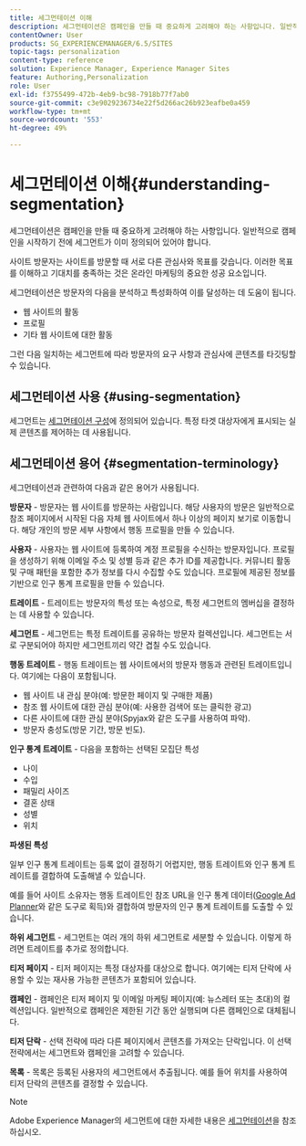 ```yaml
---
title: 세그먼테이션 이해
description: 세그먼테이션은 캠페인을 만들 때 중요하게 고려해야 하는 사항입니다. 일반적으로 캠페인을 시작하기 전에 세그먼트가 이미 정의되어 있어야 합니다.
contentOwner: User
products: SG_EXPERIENCEMANAGER/6.5/SITES
topic-tags: personalization
content-type: reference
solution: Experience Manager, Experience Manager Sites
feature: Authoring,Personalization
role: User
exl-id: f3755499-472b-4eb9-bc98-7918b77f7ab0
source-git-commit: c3e9029236734e22f5d266ac26b923eafbe0a459
workflow-type: tm+mt
source-wordcount: '553'
ht-degree: 49%

---
```


# 세그먼테이션 이해{#understanding-segmentation}

세그먼테이션은 캠페인을 만들 때 중요하게 고려해야 하는 사항입니다. 일반적으로 캠페인을 시작하기 전에 세그먼트가 이미 정의되어 있어야 합니다.

사이트 방문자는 사이트를 방문할 때 서로 다른 관심사와 목표를 갖습니다. 이러한 목표를 이해하고 기대치를 충족하는 것은 온라인 마케팅의 중요한 성공 요소입니다.

세그먼테이션은 방문자의 다음을 분석하고 특성화하여 이를 달성하는 데 도움이 됩니다.

* 웹 사이트의 활동
* 프로필
* 기타 웹 사이트에 대한 활동

그런 다음 일치하는 세그먼트에 따라 방문자의 요구 사항과 관심사에 콘텐츠를 타깃팅할 수 있습니다.

## 세그먼테이션 사용 {#using-segmentation}

세그먼트는 [세그먼테이션 구성](/help/sites-administering/campaign-segmentation.md)에 정의되어 있습니다. 특정 타겟 대상자에게 표시되는 실제 콘텐츠를 제어하는 데 사용됩니다.

## 세그먼테이션 용어 {#segmentation-terminology}

세그먼테이션과 관련하여 다음과 같은 용어가 사용됩니다.

**방문자** - 방문자는 웹 사이트를 방문하는 사람입니다. 해당 사용자의 방문은 일반적으로 참조 페이지에서 시작된 다음 자체 웹 사이트에서 하나 이상의 페이지 보기로 이동합니다. 해당 개인의 방문 세부 사항에서 행동 프로필을 만들 수 있습니다.

**사용자** - 사용자는 웹 사이트에 등록하여 계정 프로필을 수신하는 방문자입니다. 프로필을 생성하기 위해 이메일 주소 및 성별 등과 같은 추가 ID를 제공합니다. 커뮤니티 활동 및 구매 패턴을 포함한 추가 정보를 다시 수집할 수도 있습니다. 프로필에 제공된 정보를 기반으로 인구 통계 프로필을 만들 수 있습니다.

**트레이트** - 트레이트는 방문자의 특성 또는 속성으로, 특정 세그먼트의 멤버십을 결정하는 데 사용할 수 있습니다.

**세그먼트** - 세그먼트는 특정 트레이트를 공유하는 방문자 컬렉션입니다. 세그먼트는 서로 구분되어야 하지만 세그먼트끼리 약간 겹칠 수도 있습니다.

**행동 트레이트** - 행동 트레이트는 웹 사이트에서의 방문자 행동과 관련된 트레이트입니다. 여기에는 다음이 포함됩니다.

* 웹 사이트 내 관심 분야(예: 방문한 페이지 및 구매한 제품)
* 참조 웹 사이트에 대한 관심 분야(예: 사용한 검색어 또는 클릭한 광고)
* 다른 사이트에 대한 관심 분야(Spyjax와 같은 도구를 사용하여 파악).
* 방문자 충성도(방문 기간, 방문 빈도).

**인구 통계 트레이트** - 다음을 포함하는 선택된 모집단 특성

* 나이
* 수입
* 패밀리 사이즈
* 결혼 상태
* 성별
* 위치

**파생된 특성**

일부 인구 통계 트레이트는 등록 없이 결정하기 어렵지만, 행동 트레이트와 인구 통계 트레이트를 결합하여 도출해낼 수 있습니다.

예를 들어 사이트 소유자는 행동 트레이트인 참조 URL을 인구 통계 데이터([Google Ad Planner](https://www.google.com/adplanner/)와 같은 도구로 획득)와 결합하여 방문자의 인구 통계 트레이트를 도출할 수 있습니다.

**하위 세그먼트** - 세그먼트는 여러 개의 하위 세그먼트로 세분할 수 있습니다. 이렇게 하려면 트레이트를 추가로 정의합니다.

**티저 페이지** - 티저 페이지는 특정 대상자를 대상으로 합니다. 여기에는 티저 단락에 사용할 수 있는 재사용 가능한 콘텐츠가 포함되어 있습니다.

**캠페인** - 캠페인은 티저 페이지 및 이메일 마케팅 페이지(예: 뉴스레터 또는 초대)의 컬렉션입니다. 일반적으로 캠페인은 제한된 기간 동안 실행되며 다른 캠페인으로 대체됩니다.

**티저 단락** - 선택 전략에 따라 다른 페이지에서 콘텐츠를 가져오는 단락입니다. 이 선택 전략에서는 세그먼트와 캠페인을 고려할 수 있습니다.

**목록** - 목록은 등록된 사용자의 세그먼트에서 추출됩니다. 예를 들어 위치를 사용하여 티저 단락의 콘텐츠를 결정할 수 있습니다.

>[!NOTE]
>
>Adobe Experience Manager의 세그먼트에 대한 자세한 내용은 [세그먼테이션](/help/sites-administering/campaign-segmentation.md)을 참조하십시오.
